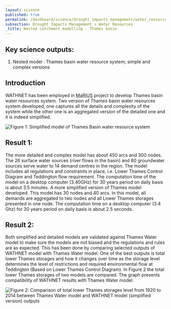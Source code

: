 ```yaml
---
layout: science
published: true
permalink: /dashboard/science/drought_impacts_management/water_resources/thames/
subsection: Drought Impacts Management > Water Resources
_title: Nested catchment modelling - Thames basin
---
```


## Key science outputs:
1.	Nested model : Thames basin water resource system; simple and complex versions

## Introduction 

WATHNET has been employed in <abbr title="Managing the Risks, Impacts and Uncertainties of drought and water Scarcity">MaRIUS</abbr> project to develop Thames basin water resources system. Two version of Thames basin water resources system developed, one captures all the details and complexity of the system while the other one is an aggregated version of the detailed one and it is indeed simplified. 
     
![Figure 1: Simplified model of Thames Basin water resource system]({{site.baseurl}}/assets/img/Mohammad_2.png)


## Result 1:

The more detailed and complex model has about 450 arcs and 300 nodes. The 26 surface water sources (river flows in the basin) and 80 groundwater sources serve water to 14 demand centres in the region. The model includes all regulations and constraints in place, i.e. Lower Thames Control Diagram and Teddington flow requirement. The computation time of the model on a desktop computer (3.40GHz) for 30 years period on daily basis is about 3.5 minutes. 
     A more simplified version of Thames model developed. This model has 30 nodes and 40 arcs. In this model, all demands are aggregated to two nodes and all Lower Thames storages presented in one node. The computation time on a desktop computer (3.4 Ghz) for 30 years period on daily basis is about 2.5 seconds. 

## Result 2:

Both simplified and detailed models are validated against Thames Water model to make sure the models are not biased and the regulations and rules are as expected. This has been done by comparing selected outputs of WATHNET model with Thames Water model. One of the best outputs is total lower Thames storages and how it changes over time as the storage level determines the level of restrictions and required environmental flow at Teddington (Based on Lower Thames Control Diagram). 
     In Figure 2 the total lower Thames storages of two models are compared. The graph presents compatibility of WATHNET results with Thames Water model.

![Figure 2: Comparison of total lower Thames storages level from 1920 to 2014 between Thames Water model and WATHNET model (simplified version) outputs]({{site.baseurl}}/assets/img/Mohammad_3.png)
